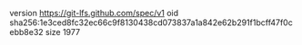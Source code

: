 version https://git-lfs.github.com/spec/v1
oid sha256:1e3ced8fc32ec66c9f8130438cd073837a1a842e62b291f1bcff47f0cebb8e32
size 1977
